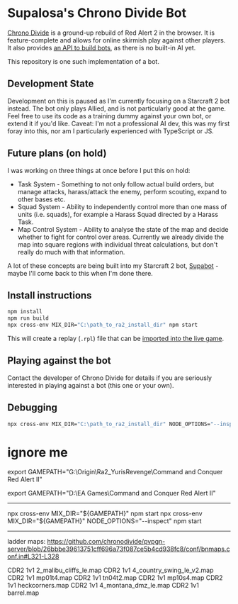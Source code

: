 # Supalosa's Chrono Divide Bot

[Chrono Divide](https://chronodivide.com/) is a ground-up rebuild of Red Alert 2 in the browser. It is feature-complete and allows for online skirmish play against other players.
It also provides [an API to build bots](https://discord.com/channels/771701199812558848/842700851520339988), as there is no built-in AI yet.

This repository is one such implementation of a bot.

## Development State

Development on this is paused as I'm currently focusing on a Starcraft 2 bot instead.
The bot only plays Allied, and is not particularly good at the game. Feel free to use its code as a training dummy against your own bot, or extend it if you'd like. Caveat: I'm not a professional AI dev, this was my first foray into this, nor am I particularly experienced with TypeScript or JS.

## Future plans (on hold)

I was working on three things at once before I put this on hold:

-   Task System - Something to not only follow actual build orders, but manage attacks, harass/attack the enemy, perform scouting, expand to other bases etc.
-   Squad System - Ability to independently control more than one mass of units (i.e. squads), for example a Harass Squad directed by a Harass Task.
-   Map Control System - Ability to analyse the state of the map and decide whether to fight for control over areas. Currently we already divide the map into square regions with individual threat calculations, but don't really do much with that information.

A lot of these concepts are being built into my Starcraft 2 bot, [Supabot](https://github.com/Supalosa/supabot) - maybe I'll come back to this when I'm done there.

## Install instructions

```sh
npm install
npm run build
npx cross-env MIX_DIR="C:\path_to_ra2_install_dir" npm start
```

This will create a replay (`.rpl`) file that can be [imported into the live game](https://game.chronodivide.com/).

## Playing against the bot

Contact the developer of Chrono Divide for details if you are seriously interested in playing against a bot (this one or your own).

## Debugging

```sh
npx cross-env MIX_DIR="C:\path_to_ra2_install_dir" NODE_OPTIONS="--inspect" npm start
```

# ignore me

export GAMEPATH="G:\Origin\Ra2_YurisRevenge\Command and Conquer Red Alert II"

export GAMEPATH="D:\EA Games\Command and Conquer Red Alert II"

---

npx cross-env MIX_DIR="${GAMEPATH}" npm start
npx cross-env MIX_DIR="${GAMEPATH}" NODE_OPTIONS="--inspect" npm start

---

ladder maps: https://github.com/chronodivide/pvpgn-server/blob/26bbbe39613751cff696a73f087ce5b4cd938fc8/conf/bnmaps.conf.in#L321-L328

CDR2            1v1             2_malibu_cliffs_le.map
CDR2            1v1             4_country_swing_le_v2.map
CDR2            1v1             mp01t4.map
CDR2            1v1             tn04t2.map
CDR2            1v1             mp10s4.map
CDR2            1v1             heckcorners.map
CDR2            1v1             4_montana_dmz_le.map
CDR2            1v1             barrel.map